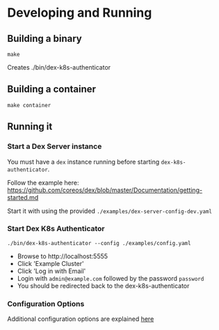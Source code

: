 # Developing and Running

## Building a binary

    make 
    
Creates ./bin/dex-k8s-authenticator

## Building a container

    make container

## Running it

### Start a Dex Server instance

You must have a `dex` instance running before starting `dex-k8s-authenticator`.

Follow the example here:
https://github.com/coreos/dex/blob/master/Documentation/getting-started.md

Start it with using the provided `./examples/dex-server-config-dev.yaml`

### Start Dex K8s Authenticator

    ./bin/dex-k8s-authenticator --config ./examples/config.yaml

* Browse to http://localhost:5555
* Click 'Example Cluster'
* Click 'Log in with Email'
* Login with `admin@example.com` followed by the password `password`
* You should be redirected back to the dex-k8s-authenticator

### Configuration Options

Additional configuration options are explained [here](config.md)